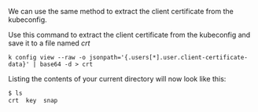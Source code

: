 
We can use the same method to extract the client certificate from the kubeconfig.

Use this command to extract the client certificate from the kubeconfig and save it to a file named _crt_

`k config view --raw -o jsonpath='{.users[*].user.client-certificate-data}' | base64 -d > crt`

Listing the contents of your current directory will now look like this:
```bash
$ ls
crt  key  snap
```